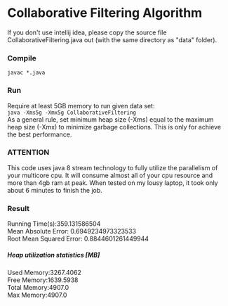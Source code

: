 # Collaborative Filtering Algorithm
If you don't use intellij idea, please copy the source file CollaborativeFiltering.java out (with the same directory as "data" folder).
### Compile
`javac *.java`

### Run
Require at least 5GB memory to run given data set:<br>
`java -Xms5g -Xmx5g CollaborativeFiltering`<br>
 As a general rule, set minimum heap size (-Xms) equal to the maximum heap size (-Xmx) to minimize garbage collections.
 This is only for achieve the best performance.

### ATTENTION
This code uses java 8 stream technology to fully utilize the parallelism of your multicore cpu. 
It will consume almost all of your cpu resource and more than 4gb ram at peak. When tested on my lousy laptop, it took only about 6 minutes to finish the job.

### Result
Running Time(s):359.131586504<br>
Mean Absolute Error: 0.6949234973323533<br>
Root Mean Squared Error: 0.8844601261449944<br>
##### Heap utilization statistics [MB] #####
Used Memory:3267.4062<br>
Free Memory:1639.5938<br>
Total Memory:4907.0<br>
Max Memory:4907.0<br>
